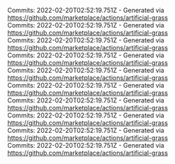 Commits: 2022-02-20T02:52:19.751Z - Generated via https://github.com/marketplace/actions/artificial-grass
<br>
Commits: 2022-02-20T02:52:19.751Z - Generated via https://github.com/marketplace/actions/artificial-grass
<br>
Commits: 2022-02-20T02:52:19.751Z - Generated via https://github.com/marketplace/actions/artificial-grass
<br>
Commits: 2022-02-20T02:52:19.751Z - Generated via https://github.com/marketplace/actions/artificial-grass
<br>
Commits: 2022-02-20T02:52:19.751Z - Generated via https://github.com/marketplace/actions/artificial-grass
<br>
Commits: 2022-02-20T02:52:19.751Z - Generated via https://github.com/marketplace/actions/artificial-grass
<br>
Commits: 2022-02-20T02:52:19.751Z - Generated via https://github.com/marketplace/actions/artificial-grass
<br>
Commits: 2022-02-20T02:52:19.751Z - Generated via https://github.com/marketplace/actions/artificial-grass
<br>
Commits: 2022-02-20T02:52:19.751Z - Generated via https://github.com/marketplace/actions/artificial-grass
<br>
Commits: 2022-02-20T02:52:19.751Z - Generated via https://github.com/marketplace/actions/artificial-grass
<br>
